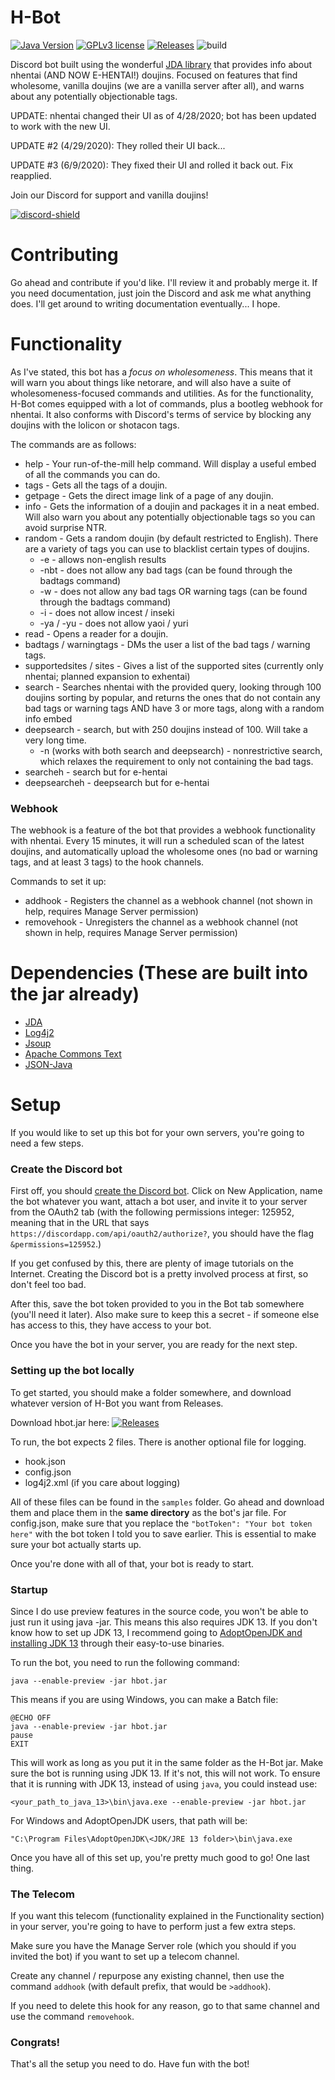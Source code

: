 # H-Bot
[![Java Version](https://img.shields.io/badge/JDK%20Version-13-blue)](https://openjdk.java.net/projects/jdk/13/)
[![GPLv3 license](https://img.shields.io/github/license/WholesomeGodList/h-bot-old)](http://perso.crans.org/besson/LICENSE.html)
[![Releases](https://img.shields.io/github/v/release/WholesomeGodList/h-bot-old)](https://github.com/WholesomeGodList/h-bot-old/releases)
![build](https://github.com/WholesomeGodList/h-bot-old/workflows/Gradle%20CI/badge.svg)

Discord bot built using the wonderful [JDA library](https://github.com/DV8FromTheWorld/JDA) that provides info about nhentai (AND NOW E-HENTAI!) doujins. Focused on features that find wholesome, vanilla doujins (we are a vanilla server after all), and warns about any potentially objectionable tags.

UPDATE: nhentai changed their UI as of 4/28/2020; bot has been updated to work with the new UI.

UPDATE #2 (4/29/2020): They rolled their UI back...

UPDATE #3 (6/9/2020): They fixed their UI and rolled it back out. Fix reapplied.

Join our Discord for support and vanilla doujins!

[discord-invite]: https://discord.gg/FQCR6qu
[discord-shield]: https://discordapp.com/api/guilds/624457027095363594/widget.png
[ ![discord-shield][] ][discord-invite]

# Contributing
Go ahead and contribute if you'd like. I'll review it and probably merge it. If you need documentation, just join the Discord and ask me what anything does. I'll get around to writing documentation eventually... I hope.

# Functionality
As I've stated, this bot has a *focus on wholesomeness*. This means that it will warn you about things like netorare, and will also have a suite of wholesomeness-focused commands and utilities. As for the functionality,
H-Bot comes equipped with a lot of commands, plus a bootleg webhook for nhentai. It also conforms with Discord's terms of service by blocking any doujins with the lolicon or shotacon tags.

The commands are as follows:


- help - Your run-of-the-mill help command. Will display a useful embed of all the commands you can do.
- tags - Gets all the tags of a doujin.
- getpage - Gets the direct image link of a page of any doujin.
- info - Gets the information of a doujin and packages it in a neat embed. Will also warn you about any potentially objectionable tags so you can avoid surprise NTR.
- random - Gets a random doujin (by default restricted to English). There are a variety of tags you can use to blacklist certain types of doujins.
  - -e - allows non-english results
  - -nbt - does not allow any bad tags (can be found through the badtags command)
  - -w - does not allow any bad tags OR warning tags (can be found through the badtags command)
  - -i - does not allow incest / inseki
  - -ya / -yu - does not allow yaoi / yuri
- read - Opens a reader for a doujin.
- badtags / warningtags - DMs the user a list of the bad tags / warning tags.
- supportedsites / sites - Gives a list of the supported sites (currently only nhentai; planned expansion to exhentai)
- search - Searches nhentai with the provided query, looking through 100 doujins sorting by popular, and returns the ones that do not contain any bad tags or warning tags AND have 3 or more tags, along with a random info embed
- deepsearch - search, but with 250 doujins instead of 100. Will take a very long time.
  - -n (works with both search and deepsearch) - nonrestrictive search, which relaxes the requirement to only not containing the bad tags.
- searcheh - search but for e-hentai
- deepsearcheh - deepsearch but for e-hentai

### Webhook

The webhook is a feature of the bot that provides a webhook functionality with nhentai. Every 15 minutes, it will run a scheduled scan of the latest doujins, and automatically upload the wholesome ones (no bad or warning tags, and at least 3 tags) to the hook channels.

Commands to set it up:
- addhook - Registers the channel as a webhook channel (not shown in help, requires Manage Server permission)
- removehook - Unregisters the channel as a webhook channel (not shown in help, requires Manage Server permission)

# Dependencies (These are built into the jar already)
- [JDA](https://github.com/DV8FromTheWorld/JDA)
- [Log4j2](https://logging.apache.org/log4j/2.x/)
- [Jsoup](https://jsoup.org/)
- [Apache Commons Text](https://commons.apache.org/proper/commons-text/)
- [JSON-Java](https://github.com/stleary/JSON-java)

# Setup
If you would like to set up this bot for your own servers, you're going to need a few steps.

### Create the Discord bot

First off, you should [create the Discord bot](https://discordapp.com/developers). Click on New Application, name the bot whatever you want, attach a bot user, and invite it to your server from the OAuth2 tab (with the following permissions integer: 125952, meaning that in the URL that says `https://discordapp.com/api/oauth2/authorize?`, you should have the flag `&permissions=125952`.)

If you get confused by this, there are plenty of image tutorials on the Internet. Creating the Discord bot is a pretty involved process at first, so don't feel too bad.

After this, save the bot token provided to you in the Bot tab somewhere (you'll need it later). Also make sure to keep this a secret - if someone else has access to this, they have access to your bot.

Once you have the bot in your server, you are ready for the next step.

### Setting up the bot locally

To get started, you should make a folder somewhere, and download whatever version of H-Bot you want from Releases.

Download hbot.jar here: [![Releases](https://img.shields.io/github/v/release/WholesomeGodList/h-bot)](https://github.com/WholesomeGodList/h-bot/releases)

To run, the bot expects 2 files. There is another optional file for logging.
- hook.json
- config.json
- log4j2.xml (if you care about logging)

All of these files can be found in the `samples` folder. Go ahead and download them and place them in the **same directory** as the bot's jar file. For config.json, make sure that you replace the `"botToken": "Your bot token here"` with the bot token I told you to save earlier. This is essential to make sure your bot actually starts up.

Once you're done with all of that, your bot is ready to start.

### Startup
Since I do use preview features in the source code, you won't be able to just run it using java -jar. This means this also requires JDK 13. If you don't know how to set up JDK 13, I recommend going to [AdoptOpenJDK and installing JDK 13](https://adoptopenjdk.net/?variant=openjdk13&jvmVariant=hotspot) through their easy-to-use binaries.

To run the bot, you need to run the following command:
```
java --enable-preview -jar hbot.jar
```

This means if you are using Windows, you can make a Batch file:
```
@ECHO OFF
java --enable-preview -jar hbot.jar
pause
EXIT
```

This will work as long as you put it in the same folder as the H-Bot jar. Make sure the bot is running using JDK 13. If it's not, this will not work. To ensure that it is running with JDK 13, instead of using `java`, you could instead use:
```
<your_path_to_java_13>\bin\java.exe --enable-preview -jar hbot.jar
```

For Windows and AdoptOpenJDK users, that path will be:
```
"C:\Program Files\AdoptOpenJDK\<JDK/JRE 13 folder>\bin\java.exe
```

Once you have all of this set up, you're pretty much good to go! One last thing.

### The Telecom
If you want this telecom (functionality explained in the Functionality section) in your server, you're going to have to perform just a few extra steps.

Make sure you have the Manage Server role (which you should if you invited the bot) if you want to set up a telecom channel.

Create any channel / repurpose any existing channel, then use the command `addhook` (with default prefix, that would be `>addhook`).

If you need to delete this hook for any reason, go to that same channel and use the command `removehook`.

### Congrats!
That's all the setup you need to do. Have fun with the bot!
